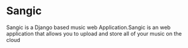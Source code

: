 # Sangic
Sangic is a Django based music web Application.Sangic is an web application that allows you to upload and store all of your music on the cloud
